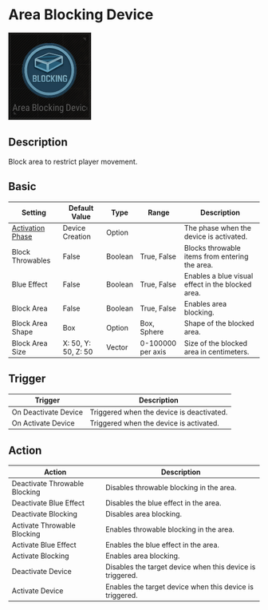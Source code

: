# Area Blocking Device

![AreaBlocking Icon](../images/DeviceIcons/Device_AreaBlocking.png)

## Description

Block area to restrict player movement.

## Basic

| Setting                                      | Default Value     | Type | Range | Description                                      |
|----------------------------------------------|-------------------|------|-------|--------------------------------------------------|
| [Activation Phase](../General/Common_Device_Settings.md#activation-phase) | Device Creation    | Option | | The phase when the device is activated.           |
| Block Throwables                             | False             | Boolean | True, False | Blocks throwable items from entering the area.    |
| Blue Effect                                  | False             | Boolean | True, False | Enables a blue visual effect in the blocked area. |
| Block Area                                   | False             | Boolean | True, False | Enables area blocking.                           |
| Block Area Shape                             | Box               | Option | Box, Sphere | Shape of the blocked area.                        |
| Block Area Size                              | X: 50, Y: 50, Z: 50 | Vector | 0-100000 per axis | Size of the blocked area in centimeters.         |

## Trigger

| Trigger                | Description                                                        |
|------------------------|--------------------------------------------------------------------|
| On Deactivate Device   | Triggered when the device is deactivated.                          |
| On Activate Device     | Triggered when the device is activated.                            |

## Action

| Action                        | Description                                                        |
|-------------------------------|--------------------------------------------------------------------|
| Deactivate Throwable Blocking | Disables throwable blocking in the area.                          |
| Deactivate Blue Effect        | Disables the blue effect in the area.                             |
| Deactivate Blocking           | Disables area blocking.                                            |
| Activate Throwable Blocking   | Enables throwable blocking in the area.                           |
| Activate Blue Effect          | Enables the blue effect in the area.                              |
| Activate Blocking             | Enables area blocking.                                             |
| Deactivate Device             | Disables the target device when this device is triggered.          |
| Activate Device               | Enables the target device when this device is triggered.           |
